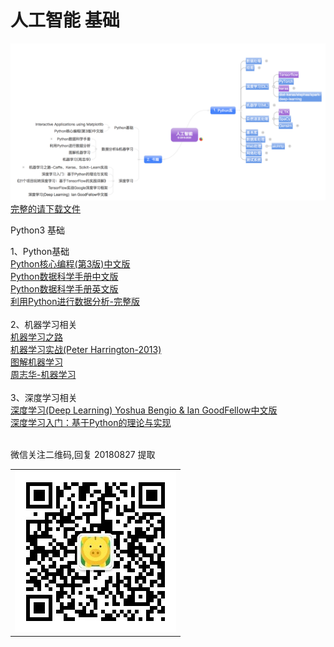 人工智能 基础
======
![image](./images/2018-08-27%2013.09.20.png)
<br/>
[完整的请下载文件<br>](https://github.com/enigmawxy/AI-Learning/blob/master/Python%E5%BA%93%E8%84%91%E5%9B%BE.html)

Python3 基础

1、Python基础<br>
[Python核心编程(第3版)中文版<br>](https://pan.baidu.com/s/1bIij91zzuXyovTAO6yEbcg)
[Python数据科学手册中文版<br>](https://pan.baidu.com/s/1bIij91zzuXyovTAO6yEbcg)
[Python数据科学手册英文版<br>](https://pan.baidu.com/s/1bIij91zzuXyovTAO6yEbcg)
[利用Python进行数据分析-完整版<br>](https://pan.baidu.com/s/1bIij91zzuXyovTAO6yEbcg)
<br>
2、机器学习相关<br>
[机器学习之路<br>](https://pan.baidu.com/s/1bIij91zzuXyovTAO6yEbcg)
[机器学习实战(Peter Harrington-2013)<br>](https://pan.baidu.com/s/1bIij91zzuXyovTAO6yEbcg)
[图解机器学习<br>](https://pan.baidu.com/s/1bIij91zzuXyovTAO6yEbcg)
[周志华-机器学习<br>](https://pan.baidu.com/s/1bIij91zzuXyovTAO6yEbcg)
<br>
3、深度学习相关<br>
[深度学习(Deep Learning) Yoshua Bengio & Ian GoodFellow中文版<br>](https://pan.baidu.com/s/1bIij91zzuXyovTAO6yEbcg)
[深度学习入门：基于Python的理论与实现<br>](https://pan.baidu.com/s/1bIij91zzuXyovTAO6yEbcg)
<br>

微信关注二维码,回复 20180827 提取 <br/>
<table>
    <tr>
        <td><img src="https://github.com/enigmawxy/AI-Learning/blob/master/images/qrcode_for_gh_876fce17e53a_258.jpg"/></td>
    </tr>
</table>

